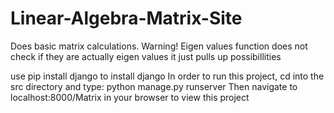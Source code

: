 Linear-Algebra-Matrix-Site
==========================

Does basic matrix calculations. Warning! Eigen values function does not check if they are actually eigen values it just pulls up possibillities

use pip install django to install django
In order to run this project, cd into the src directory and type:
      python manage.py runserver 
Then navigate to localhost:8000/Matrix in your browser to view this project
